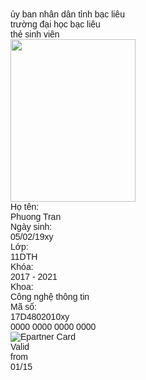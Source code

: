 <!doctype html>
<html>
<head>
  <!-- ... -->
  <meta charset="UTF-8" />
  <meta name="viewport" content="width=device-width, initial-scale=1.0" />
  <link rel="stylesheet" href="assets/css/styles.css">
</head>
<style>
    /*! tailwindcss v2.1.2 | MIT License | https://tailwindcss.com */

/*! modern-normalize v1.1.0 | MIT License | https://github.com/sindresorhus/modern-normalize */

/*
Document
========
*/

/**
Use a better box model (opinionated).
*/

*,
::before,
::after {
  box-sizing: border-box;
}

/**
Use a more readable tab size (opinionated).
*/

html {
  -moz-tab-size: 4;
  tab-size: 4;
}

/**
1. Correct the line height in all browsers.
2. Prevent adjustments of font size after orientation changes in iOS.
*/

html {
  line-height: 1.15; /* 1 */
  -webkit-text-size-adjust: 100%; /* 2 */
}

/*
Sections
========
*/

/**
Remove the margin in all browsers.
*/

body {
  margin: 0;
}

/**
Improve consistency of default fonts in all browsers. (https://github.com/sindresorhus/modern-normalize/issues/3)
*/

body {
  font-family:
		system-ui,
		-apple-system, /* Firefox supports this but not yet `system-ui` */
		'Segoe UI',
		Roboto,
		Helvetica,
		Arial,
		sans-serif,
		'Apple Color Emoji',
		'Segoe UI Emoji';
}

/*
Grouping content
================
*/

/**
1. Add the correct height in Firefox.
2. Correct the inheritance of border color in Firefox. (https://bugzilla.mozilla.org/show_bug.cgi?id=190655)
*/

hr {
  height: 0; /* 1 */
  color: inherit; /* 2 */
}

/*
Text-level semantics
====================
*/

/**
Add the correct text decoration in Chrome, Edge, and Safari.
*/

abbr[title] {
  -webkit-text-decoration: underline dotted;
          text-decoration: underline dotted;
}

/**
Add the correct font weight in Edge and Safari.
*/

b,
strong {
  font-weight: bolder;
}

/**
1. Improve consistency of default fonts in all browsers. (https://github.com/sindresorhus/modern-normalize/issues/3)
2. Correct the odd 'em' font sizing in all browsers.
*/

code,
kbd,
samp,
pre {
  font-family:
		ui-monospace,
		SFMono-Regular,
		Consolas,
		'Liberation Mono',
		Menlo,
		monospace; /* 1 */
  font-size: 1em; /* 2 */
}

/**
Add the correct font size in all browsers.
*/

small {
  font-size: 80%;
}

/**
Prevent 'sub' and 'sup' elements from affecting the line height in all browsers.
*/

sub,
sup {
  font-size: 75%;
  line-height: 0;
  position: relative;
  vertical-align: baseline;
}

sub {
  bottom: -0.25em;
}

sup {
  top: -0.5em;
}

/*
Tabular data
============
*/

/**
1. Remove text indentation from table contents in Chrome and Safari. (https://bugs.chromium.org/p/chromium/issues/detail?id=999088, https://bugs.webkit.org/show_bug.cgi?id=201297)
2. Correct table border color inheritance in all Chrome and Safari. (https://bugs.chromium.org/p/chromium/issues/detail?id=935729, https://bugs.webkit.org/show_bug.cgi?id=195016)
*/

table {
  text-indent: 0; /* 1 */
  border-color: inherit; /* 2 */
}

/*
Forms
=====
*/

/**
1. Change the font styles in all browsers.
2. Remove the margin in Firefox and Safari.
*/

button,
input,
optgroup,
select,
textarea {
  font-family: inherit; /* 1 */
  font-size: 100%; /* 1 */
  line-height: 1.15; /* 1 */
  margin: 0; /* 2 */
}

/**
Remove the inheritance of text transform in Edge and Firefox.
1. Remove the inheritance of text transform in Firefox.
*/

button,
select { /* 1 */
  text-transform: none;
}

/**
Correct the inability to style clickable types in iOS and Safari.
*/

button {
  -webkit-appearance: button;
}

/**
Remove the inner border and padding in Firefox.
*/

/**
Restore the focus styles unset by the previous rule.
*/

/**
Remove the additional ':invalid' styles in Firefox.
See: https://github.com/mozilla/gecko-dev/blob/2f9eacd9d3d995c937b4251a5557d95d494c9be1/layout/style/res/forms.css#L728-L737
*/

/**
Remove the padding so developers are not caught out when they zero out 'fieldset' elements in all browsers.
*/

legend {
  padding: 0;
}

/**
Add the correct vertical alignment in Chrome and Firefox.
*/

progress {
  vertical-align: baseline;
}

/**
Correct the cursor style of increment and decrement buttons in Safari.
*/

/**
1. Correct the odd appearance in Chrome and Safari.
2. Correct the outline style in Safari.
*/

/**
Remove the inner padding in Chrome and Safari on macOS.
*/

/**
1. Correct the inability to style clickable types in iOS and Safari.
2. Change font properties to 'inherit' in Safari.
*/

/*
Interactive
===========
*/

/*
Add the correct display in Chrome and Safari.
*/

summary {
  display: list-item;
}

/**
 * Manually forked from SUIT CSS Base: https://github.com/suitcss/base
 * A thin layer on top of normalize.css that provides a starting point more
 * suitable for web applications.
 */

/**
 * Removes the default spacing and border for appropriate elements.
 */

blockquote,
dl,
dd,
h1,
h2,
h3,
h4,
h5,
h6,
hr,
figure,
p,
pre {
  margin: 0;
}

button {
  background-color: transparent;
  background-image: none;
}

/**
 * Work around a Firefox/IE bug where the transparent `button` background
 * results in a loss of the default `button` focus styles.
 */

button:focus {
  outline: 1px dotted;
  outline: 5px auto -webkit-focus-ring-color;
}

fieldset {
  margin: 0;
  padding: 0;
}

ol,
ul {
  list-style: none;
  margin: 0;
  padding: 0;
}

/**
 * Tailwind custom reset styles
 */

/**
 * 1. Use the user's configured `sans` font-family (with Tailwind's default
 *    sans-serif font stack as a fallback) as a sane default.
 * 2. Use Tailwind's default "normal" line-height so the user isn't forced
 *    to override it to ensure consistency even when using the default theme.
 */

html {
  font-family: ui-sans-serif, system-ui, -apple-system, BlinkMacSystemFont, "Segoe UI", Roboto, "Helvetica Neue", Arial, "Noto Sans", sans-serif, "Apple Color Emoji", "Segoe UI Emoji", "Segoe UI Symbol", "Noto Color Emoji"; /* 1 */
  line-height: 1.5; /* 2 */
}

/**
 * Inherit font-family and line-height from `html` so users can set them as
 * a class directly on the `html` element.
 */

body {
  font-family: inherit;
  line-height: inherit;
}

/**
 * 1. Prevent padding and border from affecting element width.
 *
 *    We used to set this in the html element and inherit from
 *    the parent element for everything else. This caused issues
 *    in shadow-dom-enhanced elements like <details> where the content
 *    is wrapped by a div with box-sizing set to `content-box`.
 *
 *    https://github.com/mozdevs/cssremedy/issues/4
 *
 *
 * 2. Allow adding a border to an element by just adding a border-width.
 *
 *    By default, the way the browser specifies that an element should have no
 *    border is by setting it's border-style to `none` in the user-agent
 *    stylesheet.
 *
 *    In order to easily add borders to elements by just setting the `border-width`
 *    property, we change the default border-style for all elements to `solid`, and
 *    use border-width to hide them instead. This way our `border` utilities only
 *    need to set the `border-width` property instead of the entire `border`
 *    shorthand, making our border utilities much more straightforward to compose.
 *
 *    https://github.com/tailwindcss/tailwindcss/pull/116
 */

*,
::before,
::after {
  box-sizing: border-box; /* 1 */
  border-width: 0; /* 2 */
  border-style: solid; /* 2 */
  border-color: #e5e7eb; /* 2 */
}

/*
 * Ensure horizontal rules are visible by default
 */

hr {
  border-top-width: 1px;
}

/**
 * Undo the `border-style: none` reset that Normalize applies to images so that
 * our `border-{width}` utilities have the expected effect.
 *
 * The Normalize reset is unnecessary for us since we default the border-width
 * to 0 on all elements.
 *
 * https://github.com/tailwindcss/tailwindcss/issues/362
 */

img {
  border-style: solid;
}

textarea {
  resize: vertical;
}

input::placeholder,
textarea::placeholder {
  opacity: 1;
  color: #9ca3af;
}

button {
  cursor: pointer;
}

table {
  border-collapse: collapse;
}

h1,
h2,
h3,
h4,
h5,
h6 {
  font-size: inherit;
  font-weight: inherit;
}

/**
 * Reset links to optimize for opt-in styling instead of
 * opt-out.
 */

a {
  color: inherit;
  text-decoration: inherit;
}

/**
 * Reset form element properties that are easy to forget to
 * style explicitly so you don't inadvertently introduce
 * styles that deviate from your design system. These styles
 * supplement a partial reset that is already applied by
 * normalize.css.
 */

button,
input,
optgroup,
select,
textarea {
  padding: 0;
  line-height: inherit;
  color: inherit;
}

/**
 * Use the configured 'mono' font family for elements that
 * are expected to be rendered with a monospace font, falling
 * back to the system monospace stack if there is no configured
 * 'mono' font family.
 */

pre,
code,
kbd,
samp {
  font-family: ui-monospace, SFMono-Regular, Menlo, Monaco, Consolas, "Liberation Mono", "Courier New", monospace;
}

/**
 * Make replaced elements `display: block` by default as that's
 * the behavior you want almost all of the time. Inspired by
 * CSS Remedy, with `svg` added as well.
 *
 * https://github.com/mozdevs/cssremedy/issues/14
 */

img,
svg,
video,
canvas,
audio,
iframe,
embed,
object {
  display: block;
  vertical-align: middle;
}

/**
 * Constrain images and videos to the parent width and preserve
 * their intrinsic aspect ratio.
 *
 * https://github.com/mozdevs/cssremedy/issues/14
 */

img,
video {
  max-width: 100%;
  height: auto;
}

.bg-white {
  --tw-bg-opacity: 1;
  background-color: rgba(255, 255, 255, var(--tw-bg-opacity));
}

.bg-blue-500 {
  --tw-bg-opacity: 1;
  background-color: rgba(59, 130, 246, var(--tw-bg-opacity));
}

.bg-purple-100 {
  --tw-bg-opacity: 1;
  background-color: rgba(237, 233, 254, var(--tw-bg-opacity));
}

.border-black {
  --tw-border-opacity: 1;
  border-color: rgba(0, 0, 0, var(--tw-border-opacity));
}

.border-white {
  --tw-border-opacity: 1;
  border-color: rgba(255, 255, 255, var(--tw-border-opacity));
}

.rounded-3xl {
  border-radius: 1.5rem;
}

.flex {
  display: flex;
}

.table {
  display: table;
}

.flex-col {
  flex-direction: column;
}

.items-end {
  align-items: flex-end;
}

.items-center {
  align-items: center;
}

.justify-end {
  justify-content: flex-end;
}

.justify-center {
  justify-content: center;
}

.flex-grow {
  flex-grow: 1;
}

.font-semibold {
  font-weight: 600;
}

.font-bold {
  font-weight: 700;
}

.h-12 {
  height: 3rem;
}

.h-14 {
  height: 3.5rem;
}

.h-16 {
  height: 4rem;
}

.h-24 {
  height: 6rem;
}

.h-1\/5 {
  height: 20%;
}

.h-4\/5 {
  height: 80%;
}

.h-full {
  height: 100%;
}

.text-sm {
  font-size: 0.875rem;
  line-height: 1.25rem;
}

.text-xl {
  font-size: 1.25rem;
  line-height: 1.75rem;
}

.text-3xl {
  font-size: 1.875rem;
  line-height: 2.25rem;
}

.text-5xl {
  font-size: 3rem;
  line-height: 1;
}

.mb-2 {
  margin-bottom: 0.5rem;
}

.ml-2 {
  margin-left: 0.5rem;
}

.ml-4 {
  margin-left: 1rem;
}

.object-cover {
  object-fit: cover;
}

.overflow-hidden {
  overflow: hidden;
}

.py-2 {
  padding-top: 0.5rem;
  padding-bottom: 0.5rem;
}

.py-3 {
  padding-top: 0.75rem;
  padding-bottom: 0.75rem;
}

.px-3 {
  padding-left: 0.75rem;
  padding-right: 0.75rem;
}

.px-4 {
  padding-left: 1rem;
  padding-right: 1rem;
}

.px-9 {
  padding-left: 2.25rem;
  padding-right: 2.25rem;
}

.px-10 {
  padding-left: 2.5rem;
  padding-right: 2.5rem;
}

.pt-9 {
  padding-top: 2.25rem;
}

.absolute {
  position: absolute;
}

.relative {
  position: relative;
}

.top-1\/2 {
  top: 50%;
}

.left-1\/2 {
  left: 50%;
}

* {
  --tw-shadow: 0 0 #0000;
}

.shadow-xl {
  --tw-shadow: 0 20px 25px -5px rgba(0, 0, 0, 0.1), 0 10px 10px -5px rgba(0, 0, 0, 0.04);
  box-shadow: var(--tw-ring-offset-shadow, 0 0 #0000), var(--tw-ring-shadow, 0 0 #0000), var(--tw-shadow);
}

* {
  --tw-ring-inset: var(--tw-empty,/*!*/ /*!*/);
  --tw-ring-offset-width: 0px;
  --tw-ring-offset-color: #fff;
  --tw-ring-color: rgba(59, 130, 246, 0.5);
  --tw-ring-offset-shadow: 0 0 #0000;
  --tw-ring-shadow: 0 0 #0000;
}

.text-center {
  text-align: center;
}

.text-white {
  --tw-text-opacity: 1;
  color: rgba(255, 255, 255, var(--tw-text-opacity));
}

.text-gray-500 {
  --tw-text-opacity: 1;
  color: rgba(107, 114, 128, var(--tw-text-opacity));
}

.text-red-500 {
  --tw-text-opacity: 1;
  color: rgba(239, 68, 68, var(--tw-text-opacity));
}

.uppercase {
  text-transform: uppercase;
}

.capitalize {
  text-transform: capitalize;
}

.w-5 {
  width: 1.25rem;
}

.w-2\/12 {
  width: 16.666667%;
}

.w-4\/12 {
  width: 33.333333%;
}

.w-6\/12 {
  width: 50%;
}

.w-full {
  width: 100%;
}

.transform {
  --tw-translate-x: 0;
  --tw-translate-y: 0;
  --tw-rotate: 0;
  --tw-skew-x: 0;
  --tw-skew-y: 0;
  --tw-scale-x: 1;
  --tw-scale-y: 1;
  transform: translateX(var(--tw-translate-x)) translateY(var(--tw-translate-y)) rotate(var(--tw-rotate)) skewX(var(--tw-skew-x)) skewY(var(--tw-skew-y)) scaleX(var(--tw-scale-x)) scaleY(var(--tw-scale-y));
}

.scale-75 {
  --tw-scale-x: .75;
  --tw-scale-y: .75;
}

.-translate-x-8 {
  --tw-translate-x: -2rem;
}

.-translate-x-1\/2 {
  --tw-translate-x: -50%;
}

.-translate-y-1\/2 {
  --tw-translate-y: -50%;
}

@keyframes spin {
  to {
    transform: rotate(360deg);
  }
}

@keyframes ping {
  75%, 100% {
    transform: scale(2);
    opacity: 0;
  }
}

@keyframes pulse {
  50% {
    opacity: .5;
  }
}

@keyframes bounce {
  0%, 100% {
    transform: translateY(-25%);
    animation-timing-function: cubic-bezier(0.8,0,1,1);
  }

  50% {
    transform: none;
    animation-timing-function: cubic-bezier(0,0,0.2,1);
  }
}

@media (min-width: 640px) {
}

@media (min-width: 768px) {
}

@media (min-width: 1024px) {
}

@media (min-width: 1280px) {
}

@media (min-width: 1536px) {
}
    
</style>
<body style="font-family: Arial, Helvetica, sans-serif;">
    <div class="absolute h-full w-full bg-purple-100">
        <div class="absolute overflow-hidden bg-white shadow-xl transform scale-75 -translate-x-1/2 -translate-y-1/2 left-1/2 top-1/2 rounded-3xl border-black" style="width: 900px; height: 550px;">
            <div class="h-1/5 bg-blue-500 flex px-9 py-2">
                <img class="border-white" src="http://bizweb.dktcdn.net/thumb/grande/100/343/398/products/dai-hoc-bac-lieu111.jpg?v=1546833487443" alt="" style="clip-path: circle(50% at 50% 50%);">
                <div class="flex flex-grow flex-col items-center justify-center uppercase font-bold text-white text-3xl">
                    <div>ủy ban nhân dân tỉnh bạc liêu</div>
                    <div>trường đại học bạc liêu</div>
                </div>
            </div>
            <div class="text-5xl uppercase font-bold text-center py-3 text-red-500">thẻ sinh viên</div>
            <div class="flex px-10 relative">
                <div class="absolute h-12 w-5 bg-blue-500 top-1/2 transform -translate-y-1/2 -translate-x-8" style="clip-path: polygon(50% 0%, 50% 20%, 100% 20%, 100% 80%, 50% 80%, 50% 100%, 0% 50%);"></div>
                <img style="height: 260px; width: 200px;" class="object-cover" src="https://chupanhthedanang.com/wp-content/uploads/2021/02/chup-anh-the-lay-lien-da-nang-14-547x800.jpg" alt="" >
                <div class="flex flex-col pt-9 px-4 flex-grow">
                    <div class="flex h-12 mb-2 items-end">
                        <div class="text-gray-500 text-xl font-semibold">Họ tên:</div>
                        <div class="uppercase font-bold ml-4 text-3xl">Phuong Tran</div>
                    </div>
                    <div class="flex h-12 mb-2 items-end">
                        <div class="text-gray-500 text-xl font-semibold">Ngày sinh:</div>
                        <div class="capitalize font-bold ml-4 text-3xl">05/02/19xy</div>
                    </div>
                    <div class="flex h-12 mb-2">
                        <div class="flex  items-end">
                            <div class="text-gray-500 text-xl font-semibold">Lớp:</div>
                            <div class="uppercase font-bold ml-4 text-3xl">11DTH</div>
                        </div>
                        <div class="flex flex-grow justify-end  items-end">
                            <div class="text-gray-500 text-xl font-semibold">Khóa:</div>
                            <div class="uppercase font-bold ml-4 text-3xl">2017 - 2021</div>
                        </div>
                    </div> 
                    <div class="flex h-12 mb-2 items-end">
                        <div class="text-gray-500 text-xl font-semibold">Khoa:</div>
                        <div class="font-bold ml-4 text-3xl">Công nghệ thông tin</div>
                    </div>
                </div>
            </div>
            <div class="flex px-3 h-4/5">
                <div class="w-4/12">
                    <div class="flex h-24 justify-center items-center">
                        <div class="text-gray-500 text-xl font-semibold">Mã số:</div>
                        <div class="font-bold ml-2 text-3xl">17D4802010xy</div>
                    </div>
                </div>
                <div class="h-full w-6/12">
                    <img class="h-16 w-full" src="https://i1.sndcdn.com/visuals-000167243845-m15BWN-t1240x260.jpg" alt="">
                    <div class="text-red-500 text-3xl font-bold text-center">0000 0000 0000 0000</div>
                </div>
                <div class="h-full text-red-500 w-2/12">
                    <img class="w-full h-14" src="" alt="Epartner Card">
                    <div class="flex items-center justify-center">
                        <div class="uppercase text-sm">Valid<br>from</div>
                        <div class="font-bold text-3xl px-3">01/15</div>
                    </div>
                </div>
            </div>
        </div>
    </div>
</body>
</html>
